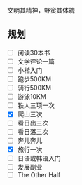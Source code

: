 文明其精神，野蛮其体魄

## 规划

- [ ] 阅读30本书
- [ ] 文学评论一篇
- [ ] 小楷入门
- [ ] 跑步500KM
- [ ] 骑行500KM
- [ ] 游泳10KM
- [ ] 铁人三项一次
- [x] 爬山三次
- [ ] 看日出三次
- [ ] 看日落三次
- [ ] 奔儿奔儿
- [x] 旅行一次
- [ ] 日语或韩语入门
- [ ] 发展副业
- [ ] The Other Half
